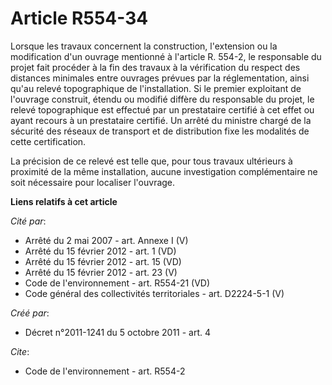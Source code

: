 # Article R554-34

Lorsque les travaux concernent la construction, l'extension ou la modification d'un ouvrage mentionné à l'article R. 554-2,
le responsable du projet fait procéder à la fin des travaux à la vérification du respect des distances minimales entre
ouvrages prévues par la réglementation, ainsi qu'au relevé topographique de l'installation. Si le premier exploitant de
l'ouvrage construit, étendu ou modifié diffère du responsable du projet, le relevé topographique est effectué par un
prestataire certifié à cet effet ou ayant recours à un prestataire certifié. Un arrêté du ministre chargé de la sécurité des
réseaux de transport et de distribution fixe les modalités de cette certification. 

La précision de ce relevé est telle que, pour tous travaux ultérieurs à proximité de la même installation, aucune
investigation complémentaire ne soit nécessaire pour localiser l'ouvrage.

**Liens relatifs à cet article**

_Cité par_:

  - Arrêté du 2 mai 2007 - art. Annexe I (V)
  - Arrêté du 15 février 2012 - art. 1 (VD)
  - Arrêté du 15 février 2012 - art. 15 (VD)
  - Arrêté du 15 février 2012 - art. 23 (V)
  - Code de l'environnement - art. R554-21 (VD)
  - Code général des collectivités territoriales - art. D2224-5-1 (V)

_Créé par_:

  - Décret n°2011-1241 du 5 octobre 2011 - art. 4

_Cite_:

  - Code de l'environnement - art. R554-2
